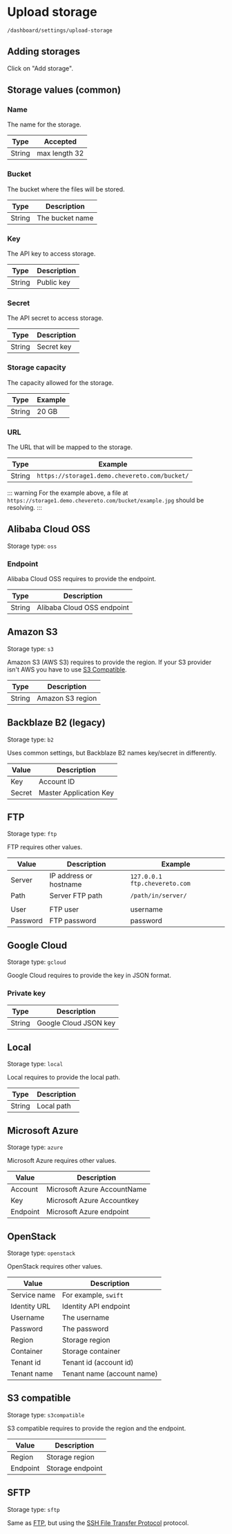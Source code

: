 # Upload storage

`/dashboard/settings/upload-storage`

## Adding storages

Click on "Add storage".

## Storage values (common)

### Name

The name for the storage.

| Type   | Accepted      |
| ------ | ------------- |
| String | max length 32 |

### Bucket

The bucket where the files will be stored.

| Type   | Description     |
| ------ | --------------- |
| String | The bucket name |

### Key

The API key to access storage.

| Type   | Description |
| ------ | ----------- |
| String | Public key  |

### Secret

The API secret to access storage.

| Type   | Description |
| ------ | ----------- |
| String | Secret key  |

### Storage capacity

The capacity allowed for the storage.

| Type   | Example |
| ------ | ------- |
| String | 20 GB   |

### URL

The URL that will be mapped to the storage.

| Type   | Example                                       |
| ------ | --------------------------------------------- |
| String | `https://storage1.demo.chevereto.com/bucket/` |

::: warning
For the example above, a file at `https://storage1.demo.chevereto.com/bucket/example.jpg` should be resolving.
:::

## Alibaba Cloud OSS

Storage type: `oss`

### Endpoint

Alibaba Cloud OSS requires to provide the endpoint.

| Type   | Description                |
| ------ | -------------------------- |
| String | Alibaba Cloud OSS endpoint |

## Amazon S3

Storage type: `s3`

Amazon S3 (AWS S3) requires to provide the region. If your S3 provider isn't AWS you have to use [S3 Compatible](#s3-compatible).

| Type   | Description      |
| ------ | ---------------- |
| String | Amazon S3 region |

## Backblaze B2 (legacy)

Storage type: `b2`

Uses common settings, but Backblaze B2 names key/secret in differently.

| Value  | Description            |
| ------ | ---------------------- |
| Key    | Account ID             |
| Secret | Master Application Key |

## FTP

Storage type: `ftp`

FTP requires other values.

| Value    | Description            | Example                         |
| -------- | ---------------------- | ------------------------------- |
| Server   | IP address or hostname | `127.0.0.1` `ftp.chevereto.com` |
| Path     | Server FTP path        | `/path/in/server/`              |
|          |
| User     | FTP user               | username                        |
| Password | FTP password           | password                        |

## Google Cloud

Storage type: `gcloud`

Google Cloud requires to provide the key in JSON format.

### Private key

| Type   | Description           |
| ------ | --------------------- |
| String | Google Cloud JSON key |

## Local

Storage type: `local`

Local requires to provide the local path.

| Type   | Description |
| ------ | ----------- |
| String | Local path  |

## Microsoft Azure

Storage type: `azure`

Microsoft Azure requires other values.

| Value    | Description                 |
| -------- | --------------------------- |
| Account  | Microsoft Azure AccountName |
| Key      | Microsoft Azure Accountkey  |
| Endpoint | Microsoft Azure endpoint    |

## OpenStack

Storage type: `openstack`

OpenStack requires other values.

| Value        | Description                |
| ------------ | -------------------------- |
| Service name | For example, `swift`       |
| Identity URL | Identity API endpoint      |
| Username     | The username               |
| Password     | The password               |
| Region       | Storage region             |
| Container    | Storage container          |
| Tenant id    | Tenant id (account id)     |
| Tenant name  | Tenant name (account name) |

## S3 compatible

Storage type: `s3compatible`

S3 compatible requires to provide the region and the endpoint.

| Value    | Description      |
| -------- | ---------------- |
| Region   | Storage region   |
| Endpoint | Storage endpoint |

## SFTP

Storage type: `sftp`

Same as [FTP](#ftp), but using the [SSH File Transfer Protocol](https://en.wikipedia.org/wiki/SSH_File_Transfer_Protocol) protocol.
